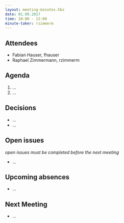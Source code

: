 ```yaml
---
layout: meeting-minutes.hbs
date: 01.09.2017
time: 10:00 - 12:00
minute-taker: rzimmerm
---
```


## Attendees

- Fabian Hauser, fhauser
- Raphael Zimmermann, rzimmerm

## Agenda

1. ...
2. ...

## Decisions

- ...
- ...

## Open issues

_open issues must be completed before the next meeting_

- ...

## Upcoming absences

- ...

## Next Meeting

- ...


